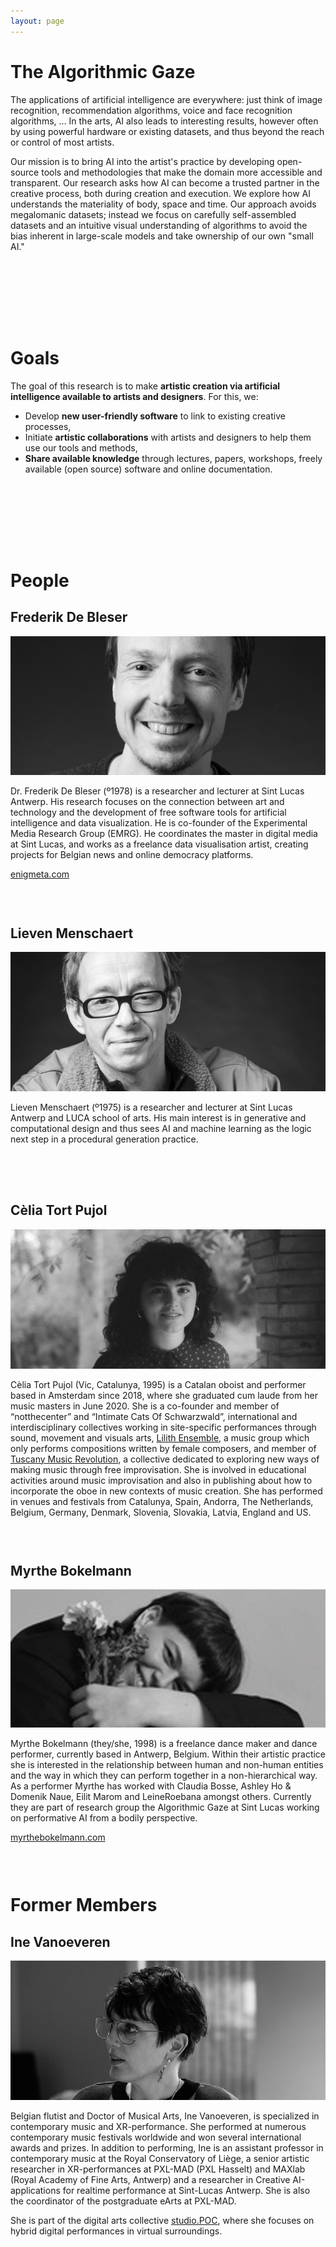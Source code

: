 ```yaml
---
layout: page
---
```


# The Algorithmic Gaze

The applications of artificial intelligence are everywhere: just think of image recognition, recommendation algorithms, voice and face recognition algorithms, ... In the arts, AI also leads to interesting results, however often by using powerful hardware or existing datasets, and thus beyond the reach or control of most artists.

Our mission is to bring AI into the artist's practice by developing open-source tools and methodologies
that make the domain more accessible and transparent. Our research asks how AI can become a trusted partner in the
creative process, both during creation and execution. We explore how AI understands the materiality of body, space
and time. Our approach avoids megalomanic datasets; instead we focus on carefully self-assembled datasets and an
intuitive visual understanding of algorithms to avoid the bias inherent in large-scale models and take ownership of
our own "small AI."

<div class="spacer" style="padding-top: 100px"></div>

# Goals

The goal of this research is to make **artistic creation via artificial intelligence available to artists and designers**. For this, we:

- Develop **new user-friendly software** to link to existing creative processes,
- Initiate **artistic collaborations** with artists and designers to help them use our tools and methods,
- **Share available knowledge** through lectures, papers, workshops, freely available (open source) software and online documentation.

<div class="spacer" style="padding-top: 100px"></div>

# People

## Frederik De Bleser

<img src="/static/media/about/frederik-de-bleser.jpg" alt="Head shot of Frederik De Bleser" class="pull-right">

Dr. Frederik De Bleser (º1978) is a researcher and lecturer at Sint Lucas Antwerp. His research focuses on the connection between art and technology and the development of free software tools for artificial intelligence and data visualization. He is co-founder of the Experimental Media Research Group (EMRG). He coordinates the master in digital media at Sint Lucas, and works as a freelance data visualisation artist, creating projects for Belgian news and online democracy platforms.

[enigmeta.com](https://www.enigmeta.com/)

<div class="spacer" style="padding-top: 30px"></div>

## Lieven Menschaert

<img src="/static/media/about/lieven-menschaert.jpg" alt="Head shot of Lieven Menschaert" class="pull-right">

Lieven Menschaert (º1975) is a researcher and lecturer at Sint Lucas Antwerp and LUCA school of arts. His main interest is in generative and computational design and thus sees AI and machine learning as the logic next step in a procedural generation practice.

<div class="spacer" style="padding-top: 50px"></div>

## Cèlia Tort Pujol 

<img src="/static/media/about/celia-tort-pujol.jpg" alt="Head shot of Cèlia Tort Pujol" class="pull-right">

Cèlia Tort Pujol (Vic, Catalunya, 1995) is a Catalan oboist and performer based in Amsterdam since 2018, where she graduated cum laude from her music masters in June 2020. She is a co-founder and member of “notthecenter” and “Intimate Cats Of Schwarzwald”, international and interdisciplinary collectives working in site-specific performances through sound, movement and visuals arts, [Lilith Ensemble](https://lilithensembleofficial.com/), a music group which only performs compositions written by female composers, and member of [Tuscany Music Revolution](https://tuscanymusicrevolution.com/), a collective dedicated to exploring new ways of making music through free improvisation. She is involved in educational activities around music improvisation and also in publishing about how to incorporate the oboe in new contexts of music creation. She has performed in venues and festivals from Catalunya, Spain, Andorra, The Netherlands, Belgium, Germany, Denmark, Slovenia, Slovakia, Latvia, England and US.

<div class="spacer" style="padding-top: 30px"></div>

## Myrthe Bokelmann

<img src="/static/media/about/myrthe-bokelmann.jpg" alt="Head shot of Myrthe Bokelmann" class="pull-right">

Myrthe Bokelmann (they/she, 1998) is a freelance dance maker and dance performer, currently based in Antwerp, Belgium. Within their artistic practice she is interested in the relationship between human and non-human entities and the way in which they can perform together in a non-hierarchical way.  As a performer Myrthe has worked with Claudia Bosse, Ashley Ho & Domenik Naue, Eilit Marom and LeineRoebana amongst others. Currently they are part of research group the Algorithmic Gaze at Sint Lucas working on performative AI from a bodily perspective. 

[myrthebokelmann.com](https://myrthebokelmann.com/)

<div class="spacer" style="padding-top: 30px"></div>

# Former Members

## Ine Vanoeveren

<img src="/static/media/about/ine-vanoeveren.jpg" alt="Head shot of Ine Vanoeveren" class="pull-right">

Belgian flutist and Doctor of Musical Arts, Ine Vanoeveren, is specialized in contemporary music and XR-performance. She performed at numerous contemporary music festivals worldwide and won several international awards and prizes. In addition to performing, Ine is an assistant professor in contemporary music at the Royal Conservatory of Liège, a senior artistic researcher in XR-performances at PXL-MAD (PXL Hasselt) and MAXlab (Royal Academy of Fine Arts, Antwerp) and a researcher in Creative AI-applications for realtime performance at Sint-Lucas Antwerp. She is also the coordinator of the postgraduate eArts at PXL-MAD.

She is part of the digital arts collective [studio.POC](https://www.studiopoc.com/), where she focuses on hybrid digital performances in virtual surroundings.

<div class="spacer" style="padding-top: 100px"></div>
